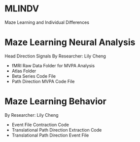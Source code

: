 # MLINDV
Maze Learning and Individual Differences

# Maze Learning Neural Analysis 
Head Direction Signals By Researcher: Lily Cheng
* fMRI Raw Data Folder for MVPA Analysis [](/mnt/chrastil/lab/users/lily/path_direction/localizer_beta_series_all_run_exploration/) 
* Atlas Folder
* Beta Series Code File
* Path Direction MVPA Code File

# Maze Learning Behavior
By Researcher: Lily Cheng
* Event File Contraction Code
* Translational Path Direction Extraction Code
* Translational Path Direction Event File 
